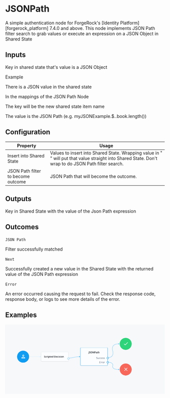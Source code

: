# JSONPath

A simple authentication node for ForgeRock's [Identity Platform][forgerock_platform] 7.4.0 and above. This node implements JSON Path filter search to grab values or execute an expression on a JSON Object in Shared State

## Inputs

Key in shared state that's value is a JSON Object

Example

There is a JSON value in the shared state

In the mappings of the JSON Path Node <br>

The key will be the new shared state item name

The value is the JSON Path (e.g. myJSONExample.$..book.length())


## Configuration
<table>
<thead>
    <th>Property</th>
    <th>Usage</th>
</thead>
<tr>
<td>Insert into Shared State</td>
<td>Values to insert into Shared State. Wrapping value in " " will put that value straight into Shared State. Don't wrap to do JSON Path filter search.</td>
</tr>
<tr>
<td>JSON Path filter to become outcome</td>
<td>JSON Path that will become the outcome.</td>
</tr>
</table>

## Outputs

Key in Shared State with the value of the Json Path expression

## Outcomes

`JSON Path`

Filter successfully matched

`Next`

Successfully created a new value in the Shared State with the returned value of the JSON Path expression


`Error`

An error occurred causing the request to fail. Check the response code, response body, or logs to see more details of the error. 
## Examples

![ScreenShot](./example.png)



